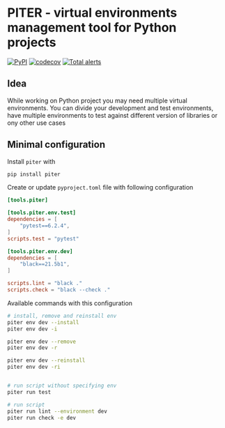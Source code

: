 # PITER - virtual environments management tool for Python projects

[![PyPI](https://img.shields.io/pypi/v/piter)](https://pypi.org/project/piter/)
[![codecov](https://codecov.io/gh/mishankov/piter/branch/main/graph/badge.svg?token=13EL00ZJO9)](https://codecov.io/gh/mishankov/piter)
[![Total alerts](https://img.shields.io/lgtm/alerts/g/mishankov/piter.svg?logo=lgtm&logoWidth=18)](https://lgtm.com/projects/g/mishankov/piter/alerts/)

## Idea
While working on Python project you may need multiple virtual environments. You can divide your development and test environments, have multiple environments to test against different version of libraries or ony other use cases

## Minimal configuration

Install `piter` with

```bash
pip install piter
```

Create or update `pyproject.toml` file with following configuration

```toml
[tools.piter]

[tools.piter.env.test]
dependencies = [
	"pytest==6.2.4", 
]
scripts.test = "pytest"

[tools.piter.env.dev]
dependencies = [
	"black==21.5b1",
]

scripts.lint = "black ."
scripts.check = "black --check ."
```

Available commands with this configuration

```bash
# install, remove and reinstall env 
piter env dev --install
piter env dev -i

piter env dev --remove
piter env dev -r

piter env dev --reinstall
piter env dev -ri


# run script without specifying env
piter run test

# run script
piter run lint --environment dev
piter run check -e dev
```
